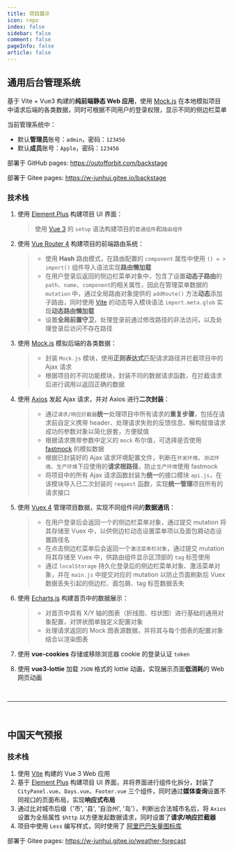 ```yaml
---
title: 项目展示
icon: repo
index: false
sidebar: false
comment: false
pageInfo: false
article: false
---
```


## 通用后台管理系统

<SiteInfo 
name="通用后台管理系统" 
url="https://w-junhui.gitee.io/backstage" 
desc="基于 Vite + Vue3 构建的纯前端静态 Web 应用" 
preview="/projects/backstage/homePage.webp" 
logo="/logo.svg" 
repo="https://github.com/Wu-JunHui/backstage" />

<!-- 图片路径基于public/下 -->

<Swiper :imgUrl="['projects/backstage/loginPage.webp','projects/backstage/homePage.webp','projects/backstage/userPage.webp']"></Swiper>

<script setup lang="ts">
import Swiper from "@Swiper";
</script>

基于 Vite + Vue3 构建的**纯前端静态 Web 应用**，使用 [Mock.js](http://mockjs.com/) 在本地模拟项目中请求后端的各类数据，同时可根据不同用户的登录权限，显示不同的侧边栏菜单

当前管理系统中：

- 默认**管理员**账号：`admin`，密码：`123456`
- 默认**成员**账号：`Apple`，密码：`123456`

部署于 GitHub pages: https://outofforbit.com/backstage

部署于 Gitee pages: https://w-junhui.gitee.io/backstage

### 技术栈

1. 使用 [Element Plus](https://element-plus.gitee.io/zh-CN/) 构建项目 UI 界面：

   > 使用 [Vue 3](https://www.javascriptc.com/vue3js/) 的 `setup` 语法构建项目的`普通组件`和`路由组件`

2. 使用 [Vue Router 4](https://router.vuejs.org/zh/) 构建项目的前端路由系统：

   > - 使用 **Hash** 路由模式，在路由配置的 `component` 属性中使用 `() = > import()` 组件导入语法实现**路由懒加载**
   > - 在用户登录后返回的侧边栏菜单对象中，包含了设置**动态子路由**的 `path`、`name`、`component`的相关属性，因此在管理菜单数据的 `mutation` 中，通过全局路由对象提供的 `addRoute()` 方法**动态**添加子路由，同时使用 [Vite](https://vitejs.cn/) 的动态导入模块语法 `import.meta.glob` 实现**动态路由懒加载**
   > - 设置**全局前置守卫**，处理登录前通过修改路径的非法访问，以及处理登录后访问不存在路径

3. 使用 [Mock.js](http://mockjs.com/) 模拟后端的各类数据：

   > - 封装 `Mock.js` 模块，使用**正则表达式**匹配请求路径并拦截项目中的 Ajax 请求
   > - 根据项目的不同功能模块，封装不同的数据请求函数，在拦截请求后进行调用以返回正确的数据

4. 使用 [Axios](http://axios-js.com/) 发起 Ajax 请求，并对 Axios 进行**二次封装**：

   > - 通过`请求/响应拦截器`**统一**处理项目中所有请求的**重复步骤**，包括在请求前自定义携带 header、处理请求失败的反馈信息、解构赋值请求成功的参数对象以简化嵌套，方便赋值
   > - 根据请求携带参数中定义的 `mock` 布尔值，可选择是否使用 [fastmock](https://www.fastmock.site/) 的模拟数据
   > - 根据已封装好的 Ajax 请求环境配置文件，判断在`开发环境`、`测试环境`、`生产环境`下应使用的**请求根路径**，防止`生产环境`使用 fastmock
   > - 将项目中的所有 Ajax 请求函数封装为**统一**的接口模块 `api.js`，在该模块导入已二次封装的 `request` 函数，实现**统一管理**项目所有的请求接口

5. 使用 [Vuex 4](https://vuex.vuejs.org/zh/) 管理项目数据，实现不同组件间的**数据通讯**：

   > - 在用户登录后会返回一个的侧边栏菜单对象，通过提交 mutation 将其存储至 Vuex 中，以供侧边栏动态设置菜单项以及面包屑动态设置路径名
   > - 在点击侧边栏菜单后会返回一个`激活菜单栏对象`，通过提交 mutation 将其存储至 Vuex 中，供路由组件显示区顶部的 `tag` 标签使用
   > - 通过 `localStorage` 持久化登录后的侧边栏菜单对象、激活菜单对象，并在 `main.js` 中提交对应的 mutation 以防止页面刷新后 Vuex 数据丢失引起的侧边栏、面包屑、tag 标签数据丢失

6. 使用 [Echarts.js](https://echarts.apache.org/zh/index.html) 构建首页中的数据展示：

   > - 对首页中具有 X/Y 轴的图表（折线图、柱状图）进行基础的通用对象配置，对饼状图单独定义配置对象
   > - 处理请求返回的 Mock 图表源数据，并将其与每个图表的配置对象结合以渲染图表

7. 使用 **vue-cookies** 存储或移除浏览器 cookie 的登录认证 `token`

8. 使用 **vue3-lottie** 加载 `JSON` 格式的 lottie 动画，实现展示页面**低消耗**的 Web 网页动画

&nbsp;

---

&nbsp;

## 中国天气预报

<SiteInfo 
name="中国天气预报" 
url="https://w-junhui.gitee.io/weather-forecast" 
desc="提供全国城市当天往后一周的天气预报" 
preview="/projects/weather/weather.webp" 
logo="/logo.svg" 
repo="https://github.com/Wu-JunHui/Weather-Forecast" />

### 技术栈

1. 使用 [Vite](https://cn.vitejs.dev/) 构建的 Vue 3 Web 应用
2. 基于 [Element Plus](https://element-plus.gitee.io/zh-CN/) 构建项目 UI 界面，并将界面进行组件化拆分，封装了 `CityPanel.vue`、`Days.vue`、`Footer.vue` 三个组件，同时通过**媒体查询**设置不同视口的页面布局，实现**响应式布局**
3. 通过比对城市后缀（'市', '县', '自治州', '岛'），判断出合法城市名后，将 `Axios` 设置为全局属性 `$http` 以方便发起数据请求，同时设置了**请求/响应拦截器**
4. 项目中使用 `Less` 编写样式，同时使用了 [阿里巴巴矢量图标库](https://www.iconfont.cn/)

部署于 Gitee pages: https://w-junhui.gitee.io/weather-forecast
